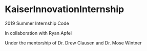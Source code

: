 # KaiserInnovationInternship
2019 Summer Internship Code

In collaboration with Ryan Apfel

Under the mentorship of Dr. Drew Clausen and Dr. Mose Wintner


